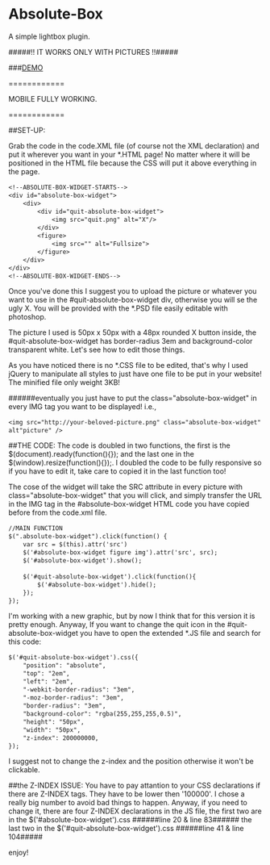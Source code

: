 Absolute-Box
============

A simple lightbox plugin.

#####!! IT WORKS ONLY WITH PICTURES !!#####

###[DEMO](http://dcdev.altervista.org/absolute-box/)

============

MOBILE FULLY WORKING.

============

##SET-UP:

Grab the code in the code.XML file (of course not the XML declaration) and put it wherever you want in your *.HTML page! No matter where it will be positioned in the HTML file because the CSS will put it above everything in the page.

    <!--ABSOLUTE-BOX-WIDGET-STARTS-->
    <div id="absolute-box-widget">
        <div>
            <div id="quit-absolute-box-widget">
                <img src="quit.png" alt="X"/>
            </div>
            <figure>
                <img src="" alt="Fullsize">
            </figure>
        </div>
    </div>
    <!--ABSOLUTE-BOX-WIDGET-ENDS-->
    
Once you've done this I suggest you to upload the picture or whatever you want to use in the #quit-absolute-box-widget div, otherwise you will se the ugly X. You will be provided with the *.PSD file easily editable with photoshop.

The picture I used is 50px x 50px with a 48px rounded X button inside, the #quit-absolute-box-widget has border-radius 3em and background-color transparent white. Let's see how to edit those things.

As you have noticed there is no *.CSS file to be edited, that's why I used jQuery to manipulate all styles to just have one file to be put in your website! The minified file only weight 3KB!

######eventually you just have to put the class="absolute-box-widget" in every IMG tag you want to be displayed!
i.e.,

    <img src="http://your-beloved-picture.png" class="absolute-box-widget" alt"picture" />
    
##THE CODE:
The code is doubled in two functions, the first is the $(document).ready(function(){}); and the last one in the $(window).resize(function(){});. I doubled the code to be fully responsive so if you have to edit it, take care to copied it in the last function too!

The cose of the widget will take the SRC attribute in every picture with class="absolute-box-widget" that you will click, and simply transfer the URL in the IMG tag in the #absolute-box-widget HTML code you have copied before from the code.xml file.

    //MAIN FUNCTION
    $(".absolute-box-widget").click(function() {
        var src = $(this).attr('src')
        $('#absolute-box-widget figure img').attr('src', src);
        $('#absolute-box-widget').show();
        
        $('#quit-absolute-box-widget').click(function(){
            $('#absolute-box-widget').hide();
        });
    });

I'm working with a new graphic, but by now I think that for this version it is pretty enough. Anyway, If you want to change the quit icon in the #quit-absolute-box-widget you have to open the extended *.JS file and search for this code:

    $('#quit-absolute-box-widget').css({
        "position": "absolute",
        "top": "2em",
        "left": "2em",
        "-webkit-border-radius": "3em",
        "-moz-border-radius": "3em",
        "border-radius": "3em",
        "background-color": "rgba(255,255,255,0.5)",
        "height": "50px",
        "width": "50px",
        "z-index": 200000000,
    });
    
I suggest not to change the z-index and the position otherwise it won't be clickable.

##the Z-INDEX ISSUE:
You have to pay attantion to your CSS declarations if there are Z-INDEX tags. They have to be lower then '100000'.
I chose a really big number to avoid bad things to happen. Anyway, if you need to change it, there are four Z-INDEX declarations in the JS file, the first two are in the $('#absolute-box-widget').css
######line 20 & line 83######
the last two in the $('#quit-absolute-box-widget').css
######line 41 & line 104#####

enjoy!
